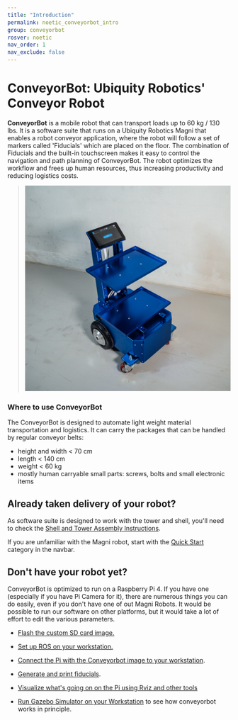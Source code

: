 ```yaml
---
title: "Introduction"
permalink: noetic_conveyorbot_intro
group: conveyorbot
rosver: noetic
nav_order: 1
nav_exclude: false
---
```


# ConveyorBot: Ubiquity Robotics' Conveyor Robot

**ConveyorBot** is a mobile robot that can transport loads up to 60 kg / 130 lbs.
It is a software suite that runs on a Ubiquity Robotics Magni that enables a robot conveyor application, where the robot will follow a set of markers called 'Fiducials' which are placed on the floor. 
The combination of Fiducials and the built-in touchscreen makes it easy to control the navigation and path planning of ConveyorBot.
The robot optimizes the workflow and frees up human resources, thus increasing productivity and reducing logistics costs.

> ![ConveyorBot](assets/breadcrumb/Breadcrumb_main.jpg)

### Where to use ConveyorBot

The ConveyorBot is designed to automate light weight material transportation and logistics.
It can carry the packages that can be handled by regular conveyor belts:

- height and width < 70 cm
- length < 140 cm
- weight < 60 kg
- mostly human carryable small parts: screws, bolts and small electronic items

## Already taken delivery of your robot?

As software suite is designed to work with the tower and shell, you'll need to check the [Shell and Tower Assembly Instructions](noetic_quickstart_shell_tower).

If you are unfamiliar with the Magni robot, start with the [Quick Start](noetic_overview_need_to_know) category in the navbar.

## Don't have your robot yet?

ConveyorBot is optimized to run on a Raspberry Pi 4.
If you have one (especially if you have Pi Camera for it), there are numerous things you can do easily, even if you don't have one of out Magni Robots.  It would be possible to run our software on other platforms, but it would take a lot of effort to edit the various parameters.

* [Flash the custom SD card image.](noetic_quick_start_microsd)

* [Set up ROS on your workstation.](noetic_quick_start_workstation)

* [Connect the Pi with the Conveyorbot image to your workstation](noetic_quick_start_connecting).

* [Generate and print fiducials](noetic_conveyorbot_fiducials).

* [Visualize what's going on on the Pi using Rviz and other tools](noetic_conveyorbot_advanced#visualize-with-rviz)

* [Run Gazebo Simulator on your Workstation](noetic_conveyorbot_advanced#running-in-gazebo) to see how conveyorbot works in principle.








